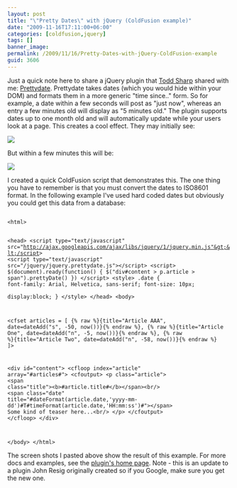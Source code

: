 ```yaml
---
layout: post
title: "\"Pretty Dates\" with jQuery (ColdFusion example)"
date: "2009-11-16T17:11:00+06:00"
categories: [coldfusion,jquery]
tags: []
banner_image: 
permalink: /2009/11/16/Pretty-Dates-with-jQuery-ColdFusion-example
guid: 3606
---
```


Just a quick note here to share a jQuery plugin that <a href="http://www.cfsilence.com/">Todd Sharp</a> shared with me: <a href="http://bassistance.de/jquery-plugins/jquery-plugin-prettydate/">Prettydate</a>. Prettydate takes dates (which you would hide within your DOM) and formats them in a more generic "time since.." form. So for example, a date within a few seconds will post as "just now", whereas an entry a few minutes old will display as "5 minutes old." The plugin supports dates up to one month old and will automatically update while your users look at a page. This creates a cool effect. They may initially see:
<p>
<img src="https://static.raymondcamden.com/images/pd1.png" />
<p>
But within a few minutes this will be:
<p>
<img src="https://static.raymondcamden.com/images/cfjedi/pd2.png" />
<p>
I created a quick ColdFusion script that demonstrates this. The one thing you have to remember is that you must convert the dates to ISO8601 format. In the following example I've used hard coded dates but obviously you could get this data from a database:
<p>
<code>
&lt;html&gt;

&lt;head&gt;
&lt;script type="text/javascript" src="http://ajax.googleapis.com/ajax/libs/jquery/1/jquery.min.js"&gt;&lt;/script&gt;
&lt;script type="text/javascript" src="/jquery/jquery.prettydate.js"&gt;&lt;/script&gt;
&lt;script&gt;
$(document).ready(function() {
	$("div#content &gt; p.article &gt; span").prettyDate()
})
&lt;/script&gt;
&lt;style&gt;
.date {
	font-family: Arial, Helvetica, sans-serif;
	font-size: 10px;	
	display:block;
}
&lt;/style&gt;
&lt;/head&gt;
&lt;body&gt;

&lt;cfset articles = [
	{% raw %}{title="Article AAA", date=dateAdd("s", -50, now())}{% endraw %},
	{% raw %}{title="Article One", date=dateAdd("n", -5, now())}{% endraw %},
	{% raw %}{title="Article Two", date=dateAdd("n", -58, now())}{% endraw %}
	]&gt;
	
	
&lt;div id="content"&gt;
	&lt;cfloop index="article" array="#articles#"&gt;
		&lt;cfoutput&gt;
		&lt;p class="article"&gt;
			&lt;span class="title"&gt;&lt;b&gt;#article.title#&lt;/b&gt;&lt;/span&gt;&lt;br/&gt;
			&lt;span class="date" title="#dateFormat(article.date,'yyyy-mm-dd')#T#timeFormat(article.date,'HH:mm:ss')#"&gt;&lt;/span&gt;
			Some kind of teaser here...&lt;br/&gt;
		&lt;/p&gt;
		&lt;/cfoutput&gt;
	&lt;/cfloop&gt;
&lt;/div&gt;

&lt;/body&gt;
&lt;/html&gt;
</code>
<p>
The screen shots I pasted above show the result of this example. For more docs and examples, see the <a href="http://bassistance.de/jquery-plugins/jquery-plugin-prettydate/">plugin's home page</a>. Note - this is an update to a plugin John Resig originally created so if you Google, make sure you get the new one.